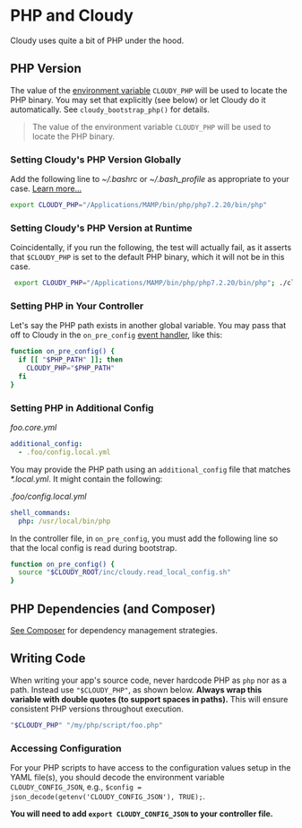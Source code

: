 <!--
id: cloudy_php
tags: usage, php
-->

# PHP and Cloudy

Cloudy uses quite a bit of PHP under the hood.

## PHP Version

The value of the [environment variable](https://www.howtogeek.com/668503/how-to-set-environment-variables-in-bash-on-linux/) `CLOUDY_PHP` will be used to locate the PHP binary. You may set that explicitly (see below) or let Cloudy do it automatically. See `cloudy_bootstrap_php()` for details.

> The value of the environment variable `CLOUDY_PHP` will be used to locate the PHP binary.

### Setting Cloudy's PHP Version Globally

Add the following line to _~/.bashrc_ or _~/.bash\_profile_ as appropriate to your case.  [Learn more...](https://www.howtogeek.com/668503/how-to-set-environment-variables-in-bash-on-linux/)

```bash
export CLOUDY_PHP="/Applications/MAMP/bin/php/php7.2.20/bin/php"
```

### Setting Cloudy's PHP Version at Runtime

Coincidentally, if you run the following, the test will actually fail, as it asserts that `$CLOUDY_PHP` is set to the default PHP binary, which it will not be in this case.

```bash
 export CLOUDY_PHP="/Applications/MAMP/bin/php/php7.2.20/bin/php"; ./cloudy_tools.sh tests
```

### Setting PHP in Your Controller

Let's say the PHP path exists in another global variable.  You may pass that off to Cloudy in the `on_pre_config` [event handler](@events), like this:

```bash
function on_pre_config() {
  if [[ "$PHP_PATH" ]]; then
    CLOUDY_PHP="$PHP_PATH"
  fi
}
```

### Setting PHP in Additional Config

_foo.core.yml_

```yaml
additional_config:
  - .foo/config.local.yml
```

You may provide the PHP path using an `additional_config` file that matches _*.local.yml_. It might contain the following:

_.foo/config.local.yml_

```yaml
shell_commands:
  php: /usr/local/bin/php
```

In the controller file, in `on_pre_config`, you must add the following line so that the local config is read during bootstrap.

```bash
function on_pre_config() {
  source "$CLOUDY_ROOT/inc/cloudy.read_local_config.sh"
}
```

## PHP Dependencies (and Composer)

[See Composer](@composer) for dependency management strategies.

## Writing Code

When writing your app's source code, never hardcode PHP as `php` nor as a path. Instead use `"$CLOUDY_PHP"`, as shown below.  **Always wrap this variable with double quotes (to support spaces in paths).** This will ensure consistent PHP versions throughout execution.

```php
"$CLOUDY_PHP" "/my/php/script/foo.php"
```

### Accessing Configuration

For your PHP scripts to have access to the configuration values setup in the YAML file(s), you should decode the environment variable `CLOUDY_CONFIG_JSON`, e.g., `$config = json_decode(getenv('CLOUDY_CONFIG_JSON'), TRUE);`.

**You will need to add `export CLOUDY_CONFIG_JSON` to your controller file.**



